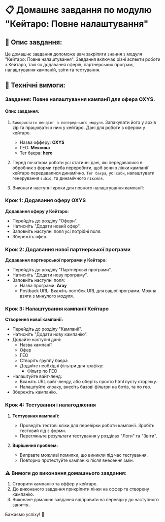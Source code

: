 # 📋 Домашнє завдання по модулю "Кейтаро: Повне налаштування"

## 📄 Опис завдання:

Це домашнє завдання допоможе вам закріпити знання з модуля "Кейтаро: Повне налаштування". Завдання включає різні аспекти роботи з Кейтаро, такі як додавання оферів, партнерських програм, налаштування кампаній, звіти та тестування.

## 🔧 Технічні вимоги:

### Завдання: Повне налаштування кампанії для офера OXYS.

#### Опис завдання:
1. `Використати лендінг з попереднього модуля`. Запакувати його у архів zip та працювати з ним у кейтаро.
Дані для роботи з офером у кейтаро.

   - Назва офферу: **OXYS**
   - ГЕО: **Мексика**
   - Тег баєра: **hero**

2. Перед початком роботи усі статичні дані, які передавалися в обробник з форми треба переробити, щоб вони з лінки кампанії кейтаро передавалися динамічно. `Тег баєра`, усі `саби`, налаштувати генерування `subid`, та динамічного `пікселя`.
3. Виконати наступні кроки для повного налаштування кампанії:

### Крок 1: Додавання оферу OXYS

**Додавання оферу у Кейтаро:**
   - Перейдіть до розділу "Офери".
   - Натисніть "Додати новий офер".
   - Заповніть наступні поля усі потрібні поля.
   - Збережіть офер.

### Крок 2: Додавання нової партнерської програми

**Додавання партнерської програми у Кейтаро:**
   - Перейдіть до розділу "Партнерські програми".
   - Натисніть "Додати нову програму".
   - Заповніть наступні поля:
     - Назва програми: **Aray**
     - Postback URL: Вкажіть постбек URL для вашої програми. Можна взяти з минулого модуля.

### Крок 3: Налаштування кампанії Кейтаро

**Створення нової кампанії:**
   - Перейдіть до розділу "Кампанії".
   - Натисніть "Додати нову кампанію".
   - Додайте наступні дані:
     - Назва кампанії
     - Офер
     - ГЕО
     - Створіть группу баєра
     - Додайте необхідні фільтри для трафіку:
       - Фільтр по ГЕО
   - Налаштуйте вайт-ленд:
     - Вкажіть URL вайт-ленду, або оберіть просто html пусту сторінку.
     - Налаштуйте клоаку, внесіть базові фільтри на ботів, та по гео.
   - Збережіть кампанію.


### Крок 4: Тестування і налагодження

1. **Тестування кампанії:**
   - Проведіть тестові кліки для перевірки роботи кампанії. Зробіть тестовий лід з форми.
   - Перегляньте результати тестування у розділах "Логи" та "Звіти".

2. **Вирішення проблем:**
   - Виправте можливі помилки, що виникли під час тестування.
   - Повторно протестуйте кампанію після внесення змін.



### ⚠️ Вимоги до виконання домашнього завдання:
1. Створити кампанію та оффер у кейтаро.
2. До виконаного завдання прикріпити лінки на оффер та створену кампанію.
3. Виконане домашнє завдання відправити на перевірку до наступного заняття.

Бажаємо успіху! 🚀
